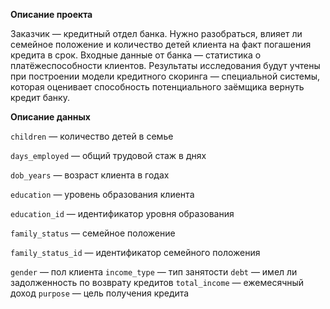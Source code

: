 **Описание проекта**

Заказчик — кредитный отдел банка. Нужно разобраться, влияет ли семейное положение и количество детей клиента на факт погашения кредита в срок. Входные данные от банка — статистика о платёжеспособности клиентов.
Результаты исследования будут учтены при построении модели кредитного скоринга — специальной системы, которая оценивает способность потенциального заёмщика вернуть кредит банку.

**Описание данных**

```children``` — количество детей в семье

```days_employed``` — общий трудовой стаж в днях

```dob_years``` — возраст клиента в годах

```education``` — уровень образования клиента

```education_id``` — идентификатор уровня образования

```family_status``` — семейное положение

```family_status_id``` — идентификатор семейного положения

```gender``` — пол клиента
```income_type``` — тип занятости
```debt``` — имел ли задолженность по возврату кредитов
```total_income``` — ежемесячный доход
```purpose``` — цель получения кредита
